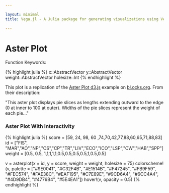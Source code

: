 ```yaml
---

layout: minimal
title: Vega.jl - A Julia package for generating visualizations using Vega

---
```


# Aster Plot

Function Keywords:

{% highlight julia %}
x::AbstractVector
y::AbstractVector
weight::AbstractVector
holesize::Int
{% endhighlight %}

This plot is a replication of the [Aster Plot d3.js](http://bl.ocks.org/bbest/2de0e25d4840c68f2db1) example on [bl.ocks.org](http://bl.ocks.org/). From their description:

"This aster plot displays pie slices as lengths extending outward to the edge (0 at inner to 100 at outer). Widths of the pie slices represent the weight of each pie..."


### Aster Plot With Interactivity
{% highlight julia %}
score = [59, 24, 98, 60 ,74,70,42,77,88,60,65,71,88,83]
id = ["FIS", "MAR","AO","NP","CS","CP","TR","LIV","ECO","ICO","LSP","CW","HAB","SPP"]
weight = [0.5, 0.5, 1,1,1,1,1,0.5,0.5,0.5,0.5,1,0.5,0.5]

v = asterplot(x = id, y = score, weight = weight, holesize = 75)
colorscheme!(v, palette = ["#9E0041", "#C32F4B", "#E1514B", "#F47245", "#FB9F59", "#FEC574", "#FAE38C", "#EAF195",
                            "#C7E89E", "#9CD6A4", "#6CC4A4", "#4D9DB4", "#4776B4", "#5E4EA1"])
hover!(v, opacity = 0.5)
{% endhighlight %}

<div id="aster"></div>
<script type="text/javascript">
parse("aster",
	{"name":"Vega Visualization","height":250,"padding":"auto","marks":[{"properties":{"update":{"fillOpacity":{"value":1}},"hover":{"fillOpacity":{"value":0.5}},"enter":{"innerRadius":{"value":75},"stroke":{"value":"white"},"startAngle":{"field":"layout_start"},"x":{"mult":0.5,"group":"width"},"outerRadius":{"field":"calcOuterRadius"},"endAngle":{"field":"layout_end"},"fill":{"field":"x","scale":"color"},"y":{"mult":0.5,"group":"height"}}},"from":{"data":"table","transform":[{"field":"y2","type":"pie"},{"field":"calcOuterRadius","expr":"(250 - 75) * (datum.y/100.0) + 75","type":"formula"}]},"type":"arc"},{"properties":{"enter":{"innerRadius":{"value":75},"stroke":{"value":"gray"},"startAngle":{"field":"layout_start"},"x":{"mult":0.5,"group":"width"},"outerRadius":{"value":250},"endAngle":{"field":"layout_end"},"y":{"mult":0.5,"group":"height"}}},"from":{"data":"table","transform":[{"field":"y2","type":"pie"},{"field":"calcOuterRadius","expr":"(250 - 75) * (datum.y/100.0) + 75","type":"formula"}]},"type":"arc"}],"data":[{"name":"table","values":[{"x":"FIS","y2":0.5,"group":1,"y":59},{"x":"MAR","y2":0.5,"group":1,"y":24},{"x":"AO","y2":1.0,"group":1,"y":98},{"x":"NP","y2":1.0,"group":1,"y":60},{"x":"CS","y2":1.0,"group":1,"y":74},{"x":"CP","y2":1.0,"group":1,"y":70},{"x":"TR","y2":1.0,"group":1,"y":42},{"x":"LIV","y2":0.5,"group":1,"y":77},{"x":"ECO","y2":0.5,"group":1,"y":88},{"x":"ICO","y2":0.5,"group":1,"y":60},{"x":"LSP","y2":0.5,"group":1,"y":65},{"x":"CW","y2":1.0,"group":1,"y":71},{"x":"HAB","y2":0.5,"group":1,"y":88},{"x":"SPP","y2":0.5,"group":1,"y":83}]}],"scales":[{"name":"color","range":["#9E0041","#C32F4B","#E1514B","#F47245","#FB9F59","#FEC574","#FAE38C","#EAF195","#C7E89E","#9CD6A4","#6CC4A4","#4D9DB4","#4776B4","#5E4EA1"],"domain":{"data":"table","field":"x"},"type":"ordinal"}],"width":250,"legends":[{"title":"group","fill":"color"}]}

    );
</script>
